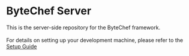 # ByteChef Server
This is the server-side repository for the ByteChef framework.
<br><br>
For details on setting up your development machine, please refer to the [Setup Guide](../CONTRIBUTING.md#server-side)

